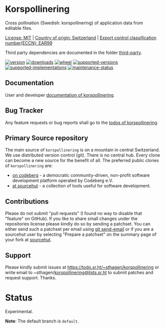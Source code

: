 # Korspollinering

Cross pollination (Swedish: korspollinering) of application data from editable files.

[License: MIT](https://git.sr.ht/~sthagen/korspollinering/tree/default/item/LICENSE) | 
[Country of origin: Switzerland](https://git.sr.ht/~sthagen/korspollinering/tree/default/item/COUNTRY-OF-ORIGIN) | 
[Export control classification number(ECCN): EAR99](https://git.sr.ht/~sthagen/korspollinering/tree/default/item/EXPORT-CONTROL-CLASSIFICATION-NUMBER)

Third party dependencies are documented in the folder [third-party](docs/third-party/README.md).

[![version](https://img.shields.io/pypi/v/korspollinering.svg?style=flat)](https://pypi.python.org/pypi/korspollinering/)
[![downloads](https://static.pepy.tech/badge/korspollinering/month)](https://pepy.tech/project/korspollinering)
[![wheel](https://img.shields.io/pypi/wheel/korspollinering.svg?style=flat)](https://pypi.python.org/pypi/korspollinering/)
[![supported-versions](https://img.shields.io/pypi/pyversions/korspollinering.svg?style=flat)](https://pypi.python.org/pypi/korspollinering/)
[![supported-implementations](https://img.shields.io/pypi/implementation/korspollinering.svg?style=flat)](https://pypi.python.org/pypi/korspollinering/)
[![maintenance-status](https://img.shields.io/github/commit-activity/y/sthagen/korspollinering.svg?style=flat)](https://git.sr.ht/~sthagen/korspollinering/log)

## Documentation

User and developer [documentation of korspollinering](https://codes.dilettant.life/docs/korspollinering).

## Bug Tracker

Any feature requests or bug reports shall go to the [todos of korspollinering](https://todo.sr.ht/~sthagen/korspollinering).

## Primary Source repository

The main source of `korspollinering` is on a mountain in central Switzerland.
We use distributed version control (git).
There is no central hub.
Every clone can become a new source for the benefit of all.
The preferred public clones of `korspollinering` are:

* [on codeberg](https://codeberg.org/sthagen/korspollinering) - a democratic community-driven, non-profit software development platform operated by Codeberg e.V.
* [at sourcehut](https://git.sr.ht/~sthagen/korspollinering) - a collection of tools useful for software development.

## Contributions

Please do not submit "pull requests" (I found no way to disable that "feature" on GitHub).
If you like to share small changes under the repositories license please kindly do so by sending a patchset.
You can either send such a patchset per email using [git send-email](https://git-send-email.io) or 
if you are a sourcehut user by selecting "Prepare a patchset" on the summary page of your fork at [sourcehut](https://git.sr.ht/).

## Support

Please kindly submit issues at https://todo.sr.ht/~sthagen/korspollinering or write email to ~sthagen/korspollinering@lists.sr.ht to submit patches and request support. Thanks.

# Status

Experimental.

**Note**: The default branch is `default`. 
